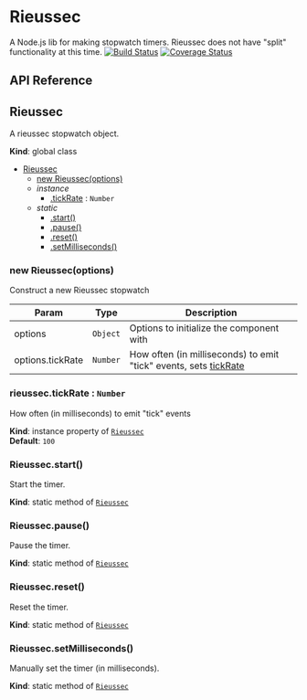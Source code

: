 # Rieussec
A Node.js lib for making stopwatch timers. Rieussec does not have "split" functionality at this time.
[![Build Status](https://travis-ci.org/GamesDoneQuick/rieussec.svg?branch=master)](https://travis-ci.org/GamesDoneQuick/rieussec)
[![Coverage Status](https://coveralls.io/repos/GamesDoneQuick/rieussec/badge.svg?branch=master&service=github)](https://coveralls.io/github/GamesDoneQuick/rieussec?branch=master)

## API Reference
<a name="Rieussec"></a>
## Rieussec
A rieussec stopwatch object.

**Kind**: global class  

* [Rieussec](#Rieussec)
  * [new Rieussec(options)](#new_Rieussec_new)
  * _instance_
    * [.tickRate](#Rieussec+tickRate) : <code>Number</code>
  * _static_
    * [.start()](#Rieussec.start)
    * [.pause()](#Rieussec.pause)
    * [.reset()](#Rieussec.reset)
    * [.setMilliseconds()](#Rieussec.setMilliseconds)

<a name="new_Rieussec_new"></a>
### new Rieussec(options)
Construct a new Rieussec stopwatch


| Param | Type | Description |
| --- | --- | --- |
| options | <code>Object</code> | Options to initialize the component with |
| options.tickRate | <code>Number</code> | How often (in milliseconds) to emit "tick" events, sets [tickRate](#Rieussec+tickRate) |

<a name="Rieussec+tickRate"></a>
### rieussec.tickRate : <code>Number</code>
How often (in milliseconds) to emit "tick" events

**Kind**: instance property of <code>[Rieussec](#Rieussec)</code>  
**Default**: <code>100</code>  
<a name="Rieussec.start"></a>
### Rieussec.start()
Start the timer.

**Kind**: static method of <code>[Rieussec](#Rieussec)</code>  
<a name="Rieussec.pause"></a>
### Rieussec.pause()
Pause the timer.

**Kind**: static method of <code>[Rieussec](#Rieussec)</code>  
<a name="Rieussec.reset"></a>
### Rieussec.reset()
Reset the timer.

**Kind**: static method of <code>[Rieussec](#Rieussec)</code>  
<a name="Rieussec.setMilliseconds"></a>
### Rieussec.setMilliseconds()
Manually set the timer (in milliseconds).

**Kind**: static method of <code>[Rieussec](#Rieussec)</code>  

